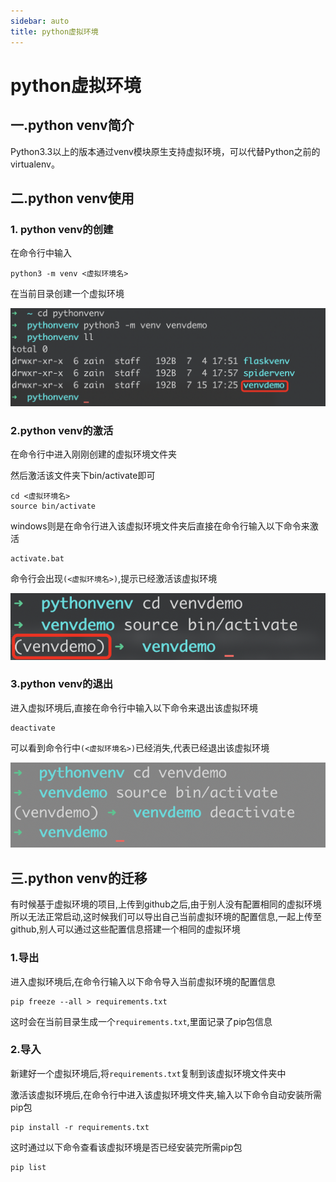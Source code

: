 ```yaml
---
sidebar: auto
title: python虚拟环境
---
```

# python虚拟环境



## 一.python venv简介

Python3.3以上的版本通过venv模块原生支持虚拟环境，可以代替Python之前的virtualenv。



## 二.python venv使用

### 1. python venv的创建

在命令行中输入

```shell
python3 -m venv <虚拟环境名>
```

在当前目录创建一个虚拟环境

![](../../.vuepress/public/assets/img/pythonvenv/1.png)

### 2.python venv的激活

在命令行中进入刚刚创建的虚拟环境文件夹

然后激活该文件夹下bin/activate即可

```shell
cd <虚拟环境名>
source bin/activate
```

windows则是在命令行进入该虚拟环境文件夹后直接在命令行输入以下命令来激活

```
activate.bat
```

命令行会出现`(<虚拟环境名>)`,提示已经激活该虚拟环境

![](../../.vuepress/public/assets/img/pythonvenv/2.png)

### 3.python venv的退出

进入虚拟环境后,直接在命令行中输入以下命令来退出该虚拟环境

```
deactivate
```

可以看到命令行中`(<虚拟环境名>)`已经消失,代表已经退出该虚拟环境

![](../../.vuepress/public/assets/img/pythonvenv/3.png)


## 三.python venv的迁移
有时候基于虚拟环境的项目,上传到github之后,由于别人没有配置相同的虚拟环境所以无法正常启动,这时候我们可以导出自己当前虚拟环境的配置信息,一起上传至github,别人可以通过这些配置信息搭建一个相同的虚拟环境
### 1.导出
进入虚拟环境后,在命令行输入以下命令导入当前虚拟环境的配置信息
```
pip freeze --all > requirements.txt
```
这时会在当前目录生成一个`requirements.txt`,里面记录了pip包信息

### 2.导入
新建好一个虚拟环境后,将`requirements.txt`复制到该虚拟环境文件夹中  

激活该虚拟环境后,在命令行中进入该虚拟环境文件夹,输入以下命令自动安装所需pip包
```
pip install -r requirements.txt
```
这时通过以下命令查看该虚拟环境是否已经安装完所需pip包
```
pip list
```